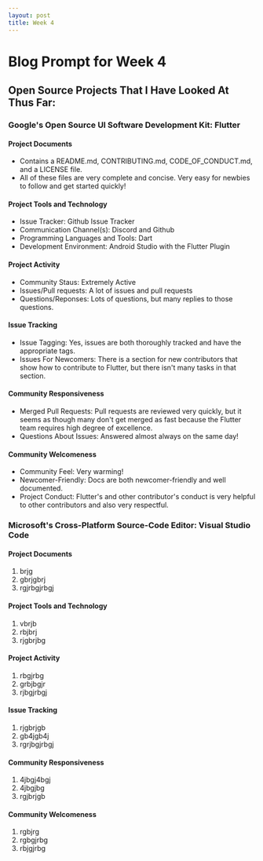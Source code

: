 ```yaml
---
layout: post
title: Week 4
---
```



# Blog Prompt for Week 4  
## Open Source Projects That I Have Looked At Thus Far:
### Google's Open Source UI Software Development Kit: Flutter
#### Project Documents
* Contains a README.md, CONTRIBUTING.md, CODE_OF_CONDUCT.md, and a LICENSE file.
* All of these files are very complete and concise. Very easy for newbies to follow and get started quickly!
#### Project Tools and Technology
* Issue Tracker: Github Issue Tracker
* Communication Channel(s): Discord and Github
* Programming Languages and Tools:  Dart
* Development Environment: Android Studio with the Flutter Plugin
#### Project Activity
* Community Staus: Extremely Active
* Issues/Pull requests: A lot of issues and pull requests
* Questions/Reponses: Lots of questions, but many replies to those questions.
#### Issue Tracking
* Issue Tagging: Yes, issues are both thoroughly tracked and have the appropriate tags.
* Issues For Newcomers: There is a section for new contributors that show how to contribute to Flutter, but there isn't many tasks in that section.
#### Community Responsiveness
* Merged Pull Requests: Pull requests are reviewed very quickly, but it seems as though many don't get merged as fast because the Flutter team requires high degree of excellence.
* Questions About Issues: Answered almost always on the same day!
#### Community Welcomeness
* Community Feel: Very warming!
* Newcomer-Friendly: Docs are both newcomer-friendly and well documented.
* Project Conduct: Flutter's and other contributor's conduct is very helpful to other contributors and also very respectful.

### Microsoft's Cross-Platform Source-Code Editor: Visual Studio Code
#### Project Documents
1. brjg
2. gbrjgbrj
3. rgjrbgjrbgj
#### Project Tools and Technology
1. vbrjb
2. rbjbrj
3. rjgbrjbg
#### Project Activity
1. rbgjrbg
2. grbjbgjr
3. rjbgjrbgj
#### Issue Tracking
1. rjgbrjgb
2. gb4jgb4j
3. rgrjbgjrbgj
#### Community Responsiveness
1. 4jbgj4bgj
2. 4jbgjbg
3. rgjbrjgb
#### Community Welcomeness
1. rgbjrg
2. rgbgjrbg
3. rbjgjrbg
